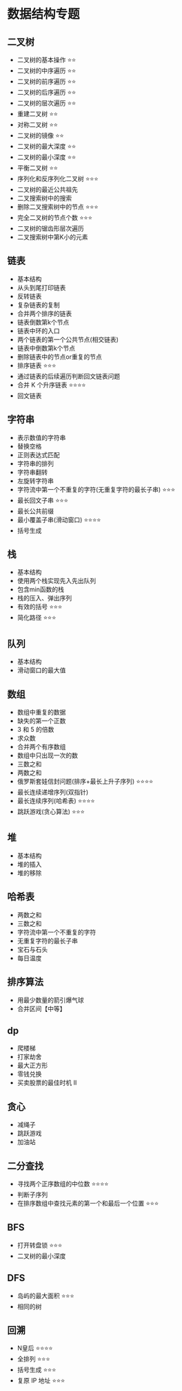 # 数据结构专题

## 二叉树

- 二叉树的基本操作 ⭐⭐
- 二叉树的中序遍历 ⭐⭐
- 二叉树的前序遍历 ⭐⭐
- 二叉树的后序遍历 ⭐⭐
- 二叉树的层次遍历 ⭐⭐
- 重建二叉树 ⭐⭐
- 对称二叉树 ⭐⭐
- 二叉树的镜像 ⭐⭐
- 二叉树的最大深度 ⭐⭐
- 二叉树的最小深度 ⭐⭐
- 平衡二叉树 ⭐⭐
- 序列化和反序列化二叉树 ⭐⭐⭐
- 二叉树的最近公共祖先
- 二叉搜索树中的搜索
- 删除二叉搜索树中的节点 ⭐⭐⭐
- 完全二叉树的节点个数 ⭐⭐⭐
- 二叉树的锯齿形层次遍历
- 二叉搜索树中第K小的元素

## 链表

- 基本结构
- 从头到尾打印链表
- 反转链表
- 复杂链表的复制
- 合并两个排序的链表
- 链表倒数第k个节点
- 链表中环的入口
- 两个链表的第一个公共节点(相交链表)
- 链表中倒数第k个节点
- 删除链表中的节点or重复的节点
- 排序链表 ⭐⭐⭐
- 通过链表的后续遍历判断回文链表问题
- 合并 K 个升序链表 ⭐⭐⭐⭐
- 回文链表

## 字符串

- 表示数值的字符串
- 替换空格
- 正则表达式匹配
- 字符串的排列
- 字符串翻转
- 左旋转字符串
- 字符流中第一个不重复的字符(无重复字符的最长子串) ⭐⭐⭐
- 最长回文子串 ⭐⭐⭐
- 最长公共前缀
- 最小覆盖子串(滑动窗口) ⭐⭐⭐⭐
- 括号生成

## 栈

- 基本结构
- 使用两个栈实现先入先出队列
- 包含min函数的栈
- 栈的压入、弹出序列
- 有效的括号 ⭐⭐⭐
- 简化路径 ⭐⭐⭐

## 队列

- 基本结构
- 滑动窗口的最大值

## 数组

- 数组中重复的数据
- 缺失的第一个正数
- 3 和 5 的倍数
- 求众数
- 合并两个有序数组
- 数组中只出现一次的数
- 三数之和
- 两数之和
- 俄罗斯套娃信封问题(排序+最长上升子序列) ⭐⭐⭐⭐
- 最长连续递增序列(双指针)
- 最长连续序列(哈希表) ⭐⭐⭐⭐
- 跳跃游戏(贪心算法) ⭐⭐⭐

## 堆

- 基本结构
- 堆的插入
- 堆的移除

## 哈希表

- 两数之和
- 三数之和
- 字符流中第一个不重复的字符
- 无重复字符的最长子串
- 宝石与石头
- 每日温度

## 排序算法

- 用最少数量的箭引爆气球
- 合并区间【中等】

## dp

- 爬楼梯
- 打家劫舍
- 最大正方形
- 零钱兑换
- 买卖股票的最佳时机 II

## 贪心

- 减绳子
- 跳跃游戏
- 加油站

## 二分查找

- 寻找两个正序数组的中位数 ⭐⭐⭐⭐
- 判断子序列
- 在排序数组中查找元素的第一个和最后一个位置 ⭐⭐⭐

## BFS

- 打开转盘锁 ⭐⭐⭐
- 二叉树的最小深度

## DFS

- 岛屿的最大面积 ⭐⭐⭐
- 相同的树

## 回溯

- N皇后 ⭐⭐⭐⭐
- 全排列 ⭐⭐⭐
- 括号生成  ⭐⭐⭐
- 复原 IP 地址 ⭐⭐⭐
